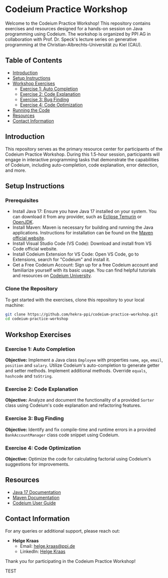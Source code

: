# Codeium Practice Workshop

Welcome to the Codeium Practice Workshop! This repository contains exercises and resources designed for a hands-on session on Java programming using Codeium. The workshop is organized by PPI AG in collaboration with Prof. Dr. Speck's lecture series on generative programming at the Christian-Albrechts-Universität zu Kiel (CAU).

## Table of Contents

- [Introduction](#introduction)
- [Setup Instructions](#setup-instruction)
- [Workshop Exercises](#workshop-exercises)
  - [Exercise 1: Auto Completion](#exercise-1-auto-completion)
  - [Exercise 2: Code Explanation](#exercise-2-code-explanation)
  - [Exercise 3: Bug Finding](#exercise-3-bug-finding)
  - [Exercise 4: Code Optimization](#exercise-4-code-optimization)
- [Running the Code](#running-the-code)
- [Resources](#resources)
- [Contact Information](#contact-information)

## Introduction

This repository serves as the primary resource center for participants of the Codeium Practice Workshop. During this 1.5-hour session, participants will engage in interactive programming tasks that demonstrate the capabilities of Codeium, including auto-completion, code explanation, error detection, and more.

## Setup Instructions

### Prerequisites

- Install Java 17: Ensure you have Java 17 installed on your system. You can download it from any provider, such as [Eclipse Temurin](https://adoptium.net/de/temurin/releases/?version=17) or [OpenJDK](https://openjdk.org/).
- Install Maven: Maven is necessary for building and running the Java applications. Instructions for installation can be found on the [Maven official website](https://maven.apache.org/install.html).
- Install Visual Studio Code (VS Code): Download and install from VS Code official website.
- Install Codeium Extension for VS Code: Open VS Code, go to Extensions, search for "Codeium" and install it.
- Get a Free Codeium Account: Sign up for a free Codeium account and familiarize yourself with its basic usage. You can find helpful tutorials and resources on [Codeium University](https://codeium.com/university).


### Clone the Repository

To get started with the exercises, clone this repository to your local machine:

```bash
git clone https://github.com/hekra-ppi/codeium-practice-workshop.git
cd codeium-practice-workshop
```

## Workshop Exercises

### Exercise 1: Auto Completion

**Objective:** Implement a Java class `Employee` with properties `name`, `age`, `email`, `position` and `salary`. Utilize Codeium's auto-completion to generate getter and setter methods. Implement additional methods. Override `equals`, `hashcode` and `toString`. 

### Exercise 2: Code Explanation

**Objective:** Analyze and document the functionality of a provided `Sorter` class using Codeium's code explanation and refactoring features.

### Exercise 3: Bug Finding

**Objective:** Identify and fix compile-time and runtime errors in a provided `BankAccountManager` class code snippet using Codeium.

### Exercise 4: Code Optimization

**Objective:** Optimize the code for calculating factorial using Codeium's suggestions for improvements.

## Resources

- [Java 17 Documentation](https://docs.oracle.com/en/java/javase/17/docs/api/index.html)
- [Maven Documentation](https://maven.apache.org/guides/index.html)
- [Codeium User Guide](https://codeium.com/docs)

## Contact Information

For any queries or additional support, please reach out:

- **Helge Kraas**
  - Email: [helge.kraas@ppi.de](mailto:helge.kraas@ppi.de)
  - LinkedIn: [Helge Kraas](https://www.linkedin.com/in/helge-kraas-1ab07095/)

Thank you for participating in the Codeium Practice Workshop!

TEST